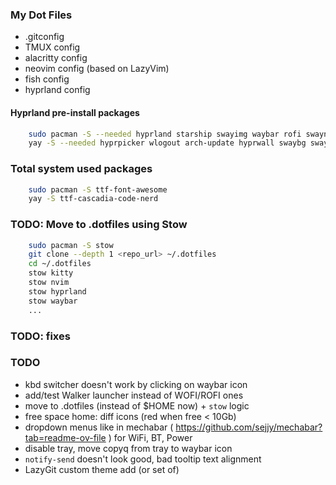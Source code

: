 ### My Dot Files

- .gitconfig
- TMUX config
- alacritty config
- neovim config (based on LazyVim)
- fish config
- hyprland config

#### Hyprland pre-install packages

```bash
    sudo pacman -S --needed hyprland starship swayimg waybar rofi swaync obs-studio dunst jq wl-clipboard libnotify nitrogen copyq
    yay -S --needed hyprpicker wlogout arch-update hyprwall swaybg swaylock grim slurp hyprlock hyprpicker scrot xclip hyprshot brightnessctl hyprpolkitagent hyprsunset hyprsysteminfo hypridle hyprswitch
```

### Total system used packages

```bash
    sudo pacman -S ttf-font-awesome
    yay -S ttf-cascadia-code-nerd

```

### TODO: Move to .dotfiles using Stow

```bash
    sudo pacman -S stow
    git clone --depth 1 <repo_url> ~/.dotfiles
    cd ~/.dotfiles
    stow kitty
    stow nvim
    stow hyprland
    stow waybar
    ...
```

### TODO: fixes

### TODO

- kbd switcher doesn't work by clicking on waybar icon
- add/test Walker launcher instead of WOFI/ROFI ones
- move to .dotfiles (instead of $HOME now) + `stow` logic
- free space home: diff icons (red when free < 10Gb)
- dropdown menus like in mechabar ( <https://github.com/sejjy/mechabar?tab=readme-ov-file> ) for WiFi, BT, Power
- disable tray, move copyq from tray to waybar icon
- `notify-send` doesn't look good, bad tooltip text alignment
- LazyGit custom theme add (or set of)
